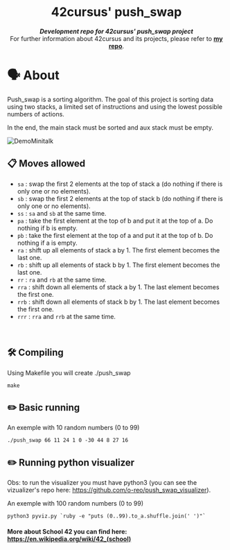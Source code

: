 <h1 align="center">
	42cursus' push_swap
</h1>

<p align="center">
	<b><i>Development repo for 42cursus' push_swap project</i></b><br>
	For further information about 42cursus and its projects, please refer to <a href="https://github.com/psdiaspedro?tab=repositories"><b>my repo</b></a>.
</p>

# 🗣️ About
Push_swap is a sorting algorithm. The goal of this project is sorting data using two stacks, a limited set of instructions and using
the lowest possible numbers of actions. 

In the end, the main stack must be sorted and aux stack must be empty.

![DemoMinitalk](https://github.com/psdiaspedro/pushSwap-42Cursus/blob/master/ps.gif)

## 📋 Moves allowed 

- `sa` : swap the first 2 elements at the top of stack a (do nothing if there is only one or no elements).
- `sb` : swap the first 2 elements at the top of stack b (do nothing if there is only one or no elements).
- `ss` : `sa` and `sb` at the same time.
- `pa` : take the first element at the top of b and put it at the top of a. Do
nothing if b is empty.
- `pb` : take the first element at the top of a and put it at the top of b. Do
nothing if a is empty.
- `ra` : shift up all elements of stack a by 1. The first element becomes
the last one.
- `rb` : shift up all elements of stack b by 1. The first element becomes the last one.
- `rr` : `ra` and `rb` at the same time.
- `rra` : shift down all elements of stack a by 1. The last element becomes the first one.
- `rrb` : shift down all elements of stack b by 1. The last element becomes the first one.
- `rrr` : `rra` and `rrb` at the same time.
<br />

## 🛠️ Compiling
Using Makefile you will create ./push_swap
```
make
```

## ✏️ Basic running 
An exemple with 10 random numbers (0 to 99)
```
./push_swap 66 11 24 1 0 -30 44 8 27 16
```

## ✏️ Running python visualizer 
Obs: to run the visualizer you must have python3 (you can see the vizualizer's repo here: https://github.com/o-reo/push_swap_visualizer).

An exemple with 100 random numbers (0 to 99)
```
python3 pyviz.py `ruby -e "puts (0..99).to_a.shuffle.join(' ')"`
```
#### More about School 42 you can find here: https://en.wikipedia.org/wiki/42_(school)
